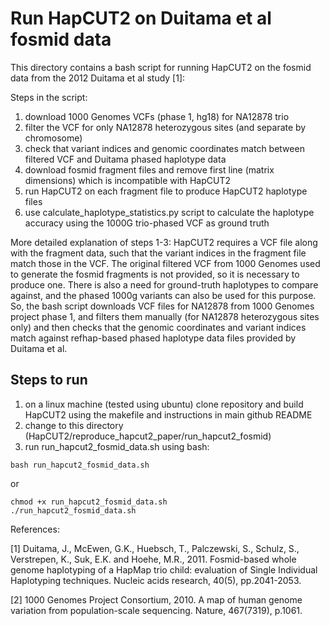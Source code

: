 Run HapCUT2 on Duitama et al fosmid data
======

This directory contains a bash script for running HapCUT2 on the fosmid data from
the 2012 Duitama et al study [1]:

Steps in the script:
1. download 1000 Genomes VCFs (phase 1, hg18) for NA12878 trio
2. filter the VCF for only NA12878 heterozygous sites (and separate by chromosome)
3. check that variant indices and genomic coordinates match between filtered VCF and Duitama phased haplotype data
4. download fosmid fragment files and remove first line (matrix dimensions) which is incompatible with HapCUT2
5. run HapCUT2 on each fragment file to produce HapCUT2 haplotype files
6. use calculate_haplotype_statistics.py script to calculate the haplotype accuracy using the 1000G trio-phased VCF as ground truth

More detailed explanation of steps 1-3:
HapCUT2 requires a VCF file along with the fragment data, such that the variant indices
in the fragment file match those in the VCF. The original filtered VCF from 1000 Genomes
used to generate the fosmid fragments is not provided, so it is necessary to produce one. There is also a
need for ground-truth haplotypes to compare against, and the phased 1000g variants
can also be used for this purpose. So, the bash script
downloads VCF files for NA12878 from 1000 Genomes project phase 1, and filters
them manually (for NA12878 heterozygous sites only) and then checks
that the genomic coordinates and variant indices match against refhap-based phased
haplotype data files provided by Duitama et al.

## Steps to run
1. on a linux machine (tested using ubuntu) clone repository and build HapCUT2 using the makefile and instructions in main github README
2. change to this directory (HapCUT2/reproduce_hapcut2_paper/run_hapcut2_fosmid)
3. run run_hapcut2_fosmid_data.sh using bash:

```
bash run_hapcut2_fosmid_data.sh
```
or
```
chmod +x run_hapcut2_fosmid_data.sh
./run_hapcut2_fosmid_data.sh
```

References:

[1] Duitama, J., McEwen, G.K., Huebsch, T., Palczewski, S., Schulz, S., Verstrepen, K., Suk, E.K. and Hoehe, M.R., 2011. Fosmid-based whole genome haplotyping of a HapMap trio child: evaluation of Single Individual Haplotyping techniques. Nucleic acids research, 40(5), pp.2041-2053.

[2] 1000 Genomes Project Consortium, 2010. A map of human genome variation from population-scale sequencing. Nature, 467(7319), p.1061.
